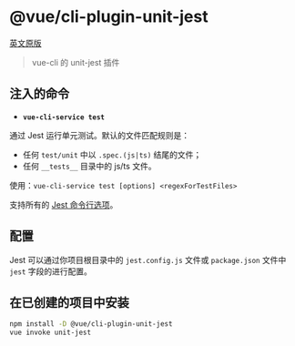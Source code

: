 # @vue/cli-plugin-unit-jest

[英文原版](https://github.com/vuejs/vue-cli/tree/dev/packages/\@vue/cli-plugin-unit-jest/README.md)

> vue-cli 的 unit-jest 插件

## 注入的命令

- **`vue-cli-service test`**

通过 Jest 运行单元测试。默认的文件匹配规则是：

  - 任何 `test/unit` 中以 `.spec.(js|ts)` 结尾的文件；
  - 任何 `__tests__` 目录中的 js/ts 文件。

  使用：`vue-cli-service test [options] <regexForTestFiles>`

  支持所有的 [Jest 命令行选项](https://facebook.github.io/jest/docs/en/cli.html)。

## 配置

Jest 可以通过你项目根目录中的 `jest.config.js` 文件或 `package.json` 文件中 `jest` 字段的进行配置。

## 在已创建的项目中安装

``` sh
npm install -D @vue/cli-plugin-unit-jest
vue invoke unit-jest
```
